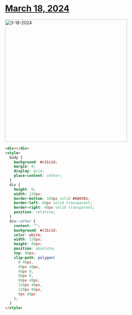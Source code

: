 # [March 18, 2024](https://cssbattle.dev/play/geREzsU9Jig18597jjlF)

<img src="https://firebasestorage.googleapis.com/v0/b/cssbattleapp.appspot.com/o/user%2Fummd3POvEDfFyeFvVdOMG3OOrwE2%2Ftargets%2Ftarget_xeEEJ8l@2x.png?alt=media" width="400" alt="3-18-2024" />

```html
<div></div>
<style>
  body {
    background: #c31c1d;
    margin: 0;
    display: grid;
    place-content: center;
  }
  div {
    height: 0;
    width: 120px;
    border-bottom: 160px solid #660301;
    border-left: 60px solid transparent;
    border-right: 60px solid transparent;
    position: relative;
  }
  div::after {
    content: "";
    background: #c31c1d;
    color: white;
    width: 120px;
    height: 80px;
    position: absolute;
    top: 80px;
    clip-path: polygon(
      0 40px,
      40px 40px,
      40px 0,
      80px 0,
      80px 40px,
      120px 40px,
      120px 80px,
      0px 80px
    );
  }
</style>
```
